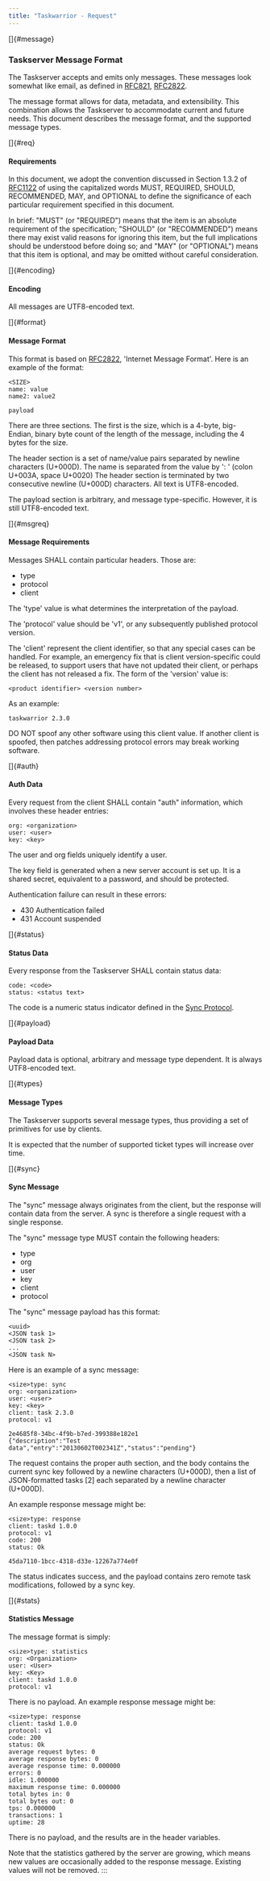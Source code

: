 ```yaml
---
title: "Taskwarrior - Request"
---
```


[]{#message}

### Taskserver Message Format

The Taskserver accepts and emits only messages. These messages look somewhat
like email, as defined in [RFC821](https://tools.ietf.org/html/rfc821),
[RFC2822](https://tools.ietf.org/html/rfc2822).

The message format allows for data, metadata, and extensibility. This
combination allows the Taskserver to accommodate current and future needs. This
document describes the message format, and the supported message types.

[]{#req}

#### Requirements

In this document, we adopt the convention discussed in Section 1.3.2 of
[RFC1122](https://tools.ietf.org/html/rfc1122#page-16) of using the capitalized
words MUST, REQUIRED, SHOULD, RECOMMENDED, MAY, and OPTIONAL to define the
significance of each particular requirement specified in this document.

In brief: \"MUST\" (or \"REQUIRED\") means that the item is an absolute
requirement of the specification; \"SHOULD\" (or \"RECOMMENDED\") means there
may exist valid reasons for ignoring this item, but the full implications should
be understood before doing so; and \"MAY\" (or \"OPTIONAL\") means that this
item is optional, and may be omitted without careful consideration.

[]{#encoding}

#### Encoding

All messages are UTF8-encoded text.

[]{#format}

#### Message Format

This format is based on [RFC2822](https://tools.ietf.org/html/rfc2822),
\'Internet Message Format\'. Here is an example of the format:

    <SIZE>
    name: value
    name2: value2

    payload

There are three sections. The first is the size, which is a 4-byte, big- Endian,
binary byte count of the length of the message, including the 4 bytes for the
size.

The header section is a set of name/value pairs separated by newline characters
(U+000D). The name is separated from the value by \': \' (colon U+003A, space
U+0020) The header section is terminated by two consecutive newline (U+000D)
characters. All text is UTF8-encoded.

The payload section is arbitrary, and message type-specific. However, it is
still UTF8-encoded text.

[]{#msgreq}

#### Message Requirements

Messages SHALL contain particular headers. Those are:

-   type
-   protocol
-   client

The \'type\' value is what determines the interpretation of the payload.

The \'protocol\' value should be \'v1\', or any subsequently published protocol
version.

The \'client\' represent the client identifier, so that any special cases can be
handled. For example, an emergency fix that is client version-specific could be
released, to support users that have not updated their client, or perhaps the
client has not released a fix. The form of the \'version\' value is:

    <product identifier> <version number>

As an example:

    taskwarrior 2.3.0

DO NOT spoof any other software using this client value. If another client is
spoofed, then patches addressing protocol errors may break working software.

[]{#auth}

#### Auth Data

Every request from the client SHALL contain \"auth\" information, which involves
these header entries:

    org: <organization>
    user: <user>
    key: <key>

The user and org fields uniquely identify a user.

The key field is generated when a new server account is set up. It is a shared
secret, equivalent to a password, and should be protected.

Authentication failure can result in these errors:

-   430 Authentication failed
-   431 Account suspended

[]{#status}

#### Status Data

Every response from the Taskserver SHALL contain status data:

    code: <code>
    status: <status text>

The code is a numeric status indicator defined in the [Sync
Protocol](/docs/design/protocol.html).

[]{#payload}

#### Payload Data

Payload data is optional, arbitrary and message type dependent. It is always
UTF8-encoded text.

[]{#types}

#### Message Types

The Taskserver supports several message types, thus providing a set of
primitives for use by clients.

It is expected that the number of supported ticket types will increase over
time.

[]{#sync}

#### Sync Message

The \"sync\" message always originates from the client, but the response will
contain data from the server. A sync is therefore a single request with a single
response.

The \"sync\" message type MUST contain the following headers:

-   type
-   org
-   user
-   key
-   client
-   protocol

The \"sync\" message payload has this format:

    <uuid>
    <JSON task 1>
    <JSON task 2>
    ...
    <JSON task N>

Here is an example of a sync message:

    <size>type: sync
    org: <organization>
    user: <user>
    key: <key>
    client: task 2.3.0
    protocol: v1

    2e4685f8-34bc-4f9b-b7ed-399388e182e1
    {"description":"Test data","entry":"20130602T002341Z","status":"pending"}

The request contains the proper auth section, and the body contains the current
sync key followed by a newline characters (U+000D), then a list of
JSON-formatted tasks \[2\] each separated by a newline character (U+000D).

An example response message might be:

    <size>type: response
    client: taskd 1.0.0
    protocol: v1
    code: 200
    status: Ok

    45da7110-1bcc-4318-d33e-12267a774e0f

The status indicates success, and the payload contains zero remote task
modifications, followed by a sync key.

[]{#stats}

#### Statistics Message

The message format іs simply:

    <size>type: statistics
    org: <Organization>
    user: <User>
    key: <Key>
    client: taskd 1.0.0
    protocol: v1

There is no payload. An example response message might be:

    <size>type: response
    client: taskd 1.0.0
    protocol: v1
    code: 200
    status: Ok
    average request bytes: 0
    average response bytes: 0
    average response time: 0.000000
    errors: 0
    idle: 1.000000
    maximum response time: 0.000000
    total bytes in: 0
    total bytes out: 0
    tps: 0.000000
    transactions: 1
    uptime: 28

There is no payload, and the results are in the header variables.

Note that the statistics gathered by the server are growing, which means new
values are occasionally added to the response message. Existing values will not
be removed.
:::
